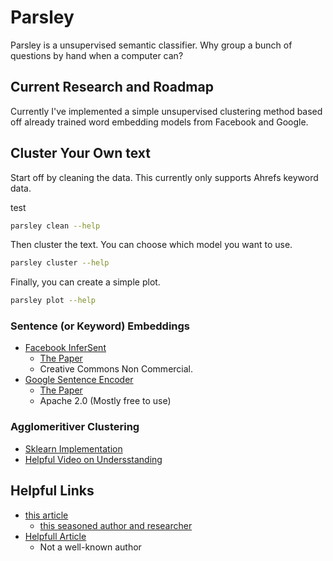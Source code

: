 # Parsley

Parsley is a unsupervised semantic classifier. Why group a bunch of questions by hand when a computer can?

## Current Research and Roadmap

Currently I've implemented a simple unsupervised clustering method based off already trained word embedding models from Facebook and Google.

## Cluster Your Own text

Start off by cleaning the data. This currently only supports Ahrefs keyword data.

test
```bash
parsley clean --help
```
Then cluster the text. You can choose which model you want to use.
```bash
parsley cluster --help
```
Finally, you can create a simple plot.
```bash
parsley plot --help
```

### Sentence (or Keyword) Embeddings
 
- [Facebook InferSent](https://github.com/facebookresearch/InferSent)
	- [The Paper](https://arxiv.org/abs/1705.02364)
	- Creative Commons Non Commercial.  
- [Google Sentence Encoder](https://tfhub.dev/google/universal-sentence-encoder/1)
	- [The Paper](https://static.googleusercontent.com/media/research.google.com/en//pubs/archive/46808.pdf)
	- Apache 2.0 (Mostly free to use)

### Agglomeritiver Clustering

- [Sklearn Implementation](https://scikit-learn.org/stable/modules/generated/sklearn.cluster.AgglomerativeClustering.html)
- [Helpful Video on Undersstanding](https://www.youtube.com/watch?v=XJ3194AmH40)


## Helpful Links

- [this article](https://towardsdatascience.com/semantic-similarity-classifier-and-clustering-sentences-based-on-semantic-similarity-a5a564e22304)
	- [this seasoned author and researcher](https://www.linkedin.com/in/manishchablani/)
- [Helpfull Article](https://medium.com/@adriensieg/text-similarities-da019229c894)
	- Not a well-known author
